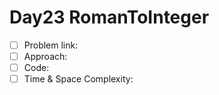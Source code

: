 # Day23 RomanToInteger

- [ ] Problem link: 
- [ ] Approach:
- [ ] Code:
- [ ] Time & Space Complexity:
